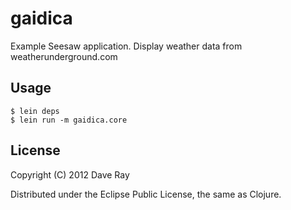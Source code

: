# gaidica

Example Seesaw application. Display weather data from weatherunderground.com

## Usage

    $ lein deps
    $ lein run -m gaidica.core

## License

Copyright (C) 2012 Dave Ray

Distributed under the Eclipse Public License, the same as Clojure.
